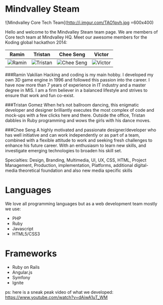 # Mindvalley Steam

![Mindvalley Core Tech Team](http://i.imgur.com/TAO1pvh.jpg =600x400)

Hello and welcome to the Mindvalley Steam team page. We are members of Core tech team at Mindvalley HQ. Meet our awesome members for the Koding global hackathon 2014:

| Ramin | Tristan | Chee Seng | Victor |
|---|---|---|---|
![Ramin](http://i.imgur.com/1pic4OB.jpg)|![Tristan](http://i.imgur.com/ImDvR2y.jpg)|![Chee Seng](http://i.imgur.com/GBhbzOy.jpg)|![Victor](http://i.imgur.com/3C8BaCp.jpg)|

###Ramin Vakilian
Hacking and coding is my main hobby. I developed my own 3D game engine in 1996 and followed this passion into the career. I have now more than 7 years of experience in IT industry and a master degree in MIS. I am a firm believer in a balanced lifestyle and strives to ensure that work and fun co-exist.

###Tristan Gomez
When he’s not ballroom dancing, this enigmatic developer and designer brilliantly executes the most complex of code and mock-ups with a few clicks here and there. Outside the office, Tristan dabbles in Ruby programming and wows the girls with his dance moves.

###Chee Seng
A highly motivated and passionate designer/developer who has well initiative and can work independently or as part of a team, combined with a flexible attitude to work and seeking fresh challenges to enhance his future career. With an enthusiasm to learn new skills, and investigate emerging technologies to broaden his skill set.

Specialties: Design, Branding, Multimedia, UI, UX, CSS, HTML, Project Management, Production, implementation, Platforms, additional digital-media theoretical foundation and also new media specific skills

Languages
===================
We love all programming languages but as a web development team mostly we use:
- PHP
- Ruby
- Javascript
- HTML5/CSS3

Frameworks
==================
- Ruby on Rails
- Angular.js
- Symfony
- Ignite

ps: here is a sneak peak video of what we developed: https://www.youtube.com/watch?v=dAiwA1uT_WM

